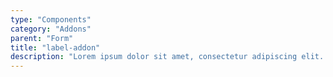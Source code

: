 ```yaml
---
type: "Components"
category: "Addons"
parent: "Form"
title: "label-addon"
description: "Lorem ipsum dolor sit amet, consectetur adipiscing elit. Nunc tempus laoreet leo sit amet iaculis."
---
```


<demo>
  <demovanilla src="vanilla/addons/form/label-addon">
  </demovanilla>
</demo>
